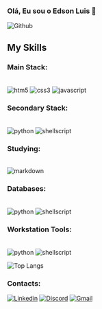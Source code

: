 ### Olá, Eu sou o Edson Luis 👋
![Github](https://github-readme-stats.vercel.app/api?username=edson-1975&show_icons=true&theme=radical)

## My Skills
### Main Stack:
<div style="display: inline_block"><br/>
	<img align="center" alt="htm5" src="https://img.shields.io/badge/HTML5-E34F26?style=for-the-badge&logo=html5&logoColor=white" />
	<img align="center" alt="css3" src="https://img.shields.io/badge/CSS3-1572B6?style=for-the-badge&logo=css3&logoColor=white" />
	<img align="center" alt="javascript" src="https://img.shields.io/badge/JavaScript-F7DF1E?style=for-the-badge&logo=javascript&logoColor=black" />
</div>

### Secondary Stack:
<div style="display: inline_block"><br/>
	<img align="center" alt="python" src="https://img.shields.io/badge/Python-3776AB?style=for-the-badge&logo=python&logoColor=white" />
	<img align="center" alt="shellscript" src="https://img.shields.io/badge/Shell_Script-121011?style=for-the-badge&logo=gnu-bash&logoColor=white" />
</div>

### Studying:
<div style="display: inline_block"><br/>
	<img align="center" alt="markdown" src="https://img.shields.io/badge/Markdown-000000?style=for-the-badge&logo=markdown&logoColor=white" />
</div>

### Databases:
<div style="display: inline_block"><br/>
	<img align="center" alt="python" src="https://img.shields.io/badge/Python-3776AB?style=for-the-badge&logo=python&logoColor=white" />
	<img align="center" alt="shellscript" src="https://img.shields.io/badge/Shell_Script-121011?style=for-the-badge&logo=gnu-bash&logoColor=white" />
</div>

### Workstation Tools:
<div style="display: inline_block"><br/>
	<img align="center" alt="python" src="https://img.shields.io/badge/Python-3776AB?style=for-the-badge&logo=python&logoColor=white" />
	<img align="center" alt="shellscript" src="https://img.shields.io/badge/Shell_Script-121011?style=for-the-badge&logo=gnu-bash&logoColor=white" />
</div>

![Top Langs](https://github-readme-stats.vercel.app/api/top-langs/?username=edson-1975&langs_count=8)

### Contacts:
[![Linkedin](https://img.shields.io/badge/LinkedIn-0077B5?style=for-the-badge&logo=linkedin&logoColor=white)](https://www.linkedin.com/in/edson1975/)
[![Discord](https://img.shields.io/badge/LinkedIn-0077B5?style=for-the-badge&logo=linkedin&logoColor=white)](https://www.linkedin.com/in/edson1975/)
[![Gmail](https://img.shields.io/badge/LinkedIn-0077B5?style=for-the-badge&logo=linkedin&logoColor=white)](https://www.linkedin.com/in/edson1975/)
